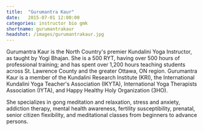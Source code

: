 ```yaml
---
title:  "Gurumantra Kaur"
date:   2015-07-01 12:00:00
categories: instructor bio gmk
shortname: gurumantrakaur
headshot: /images/gurumantrakaur.jpg
---
```

Gurumantra Kaur is the North Country's premier Kundalini Yoga Instructor, as taught by Yogi Bhajan. 
She is a 500 RYT, having over 500 hours of professional training; and has spent over 1,200 hours 
teaching students across St. Lawrence County and the greater Ottawa, ON region. Gurumantra Kaur is 
a member of the Kundalini Research Institute (KRI), the International Kundalini Yoga Teacher's Association (IKYTA), International Yoga Therapists Association (IYTA), and Happy Healthy Holy Organization (3HO).

She specializes in gong meditation and relaxation, stress and anxiety, addiction therapy, mental health awareness, fertility susceptibility, prenatal, senior citizen flexibility, and meditational classes from beginners to advance persons.
